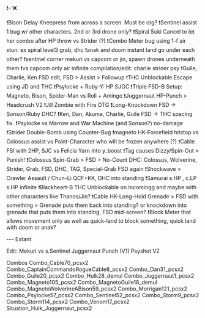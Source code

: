 ❗✅❌

❗Bison Delay Kneepress from across a screen. Must be otg?
❗Sentinel assist 1 bug w/ other characters. 2nd or 3rd drone only?
❗Spiral Suki Cancel to let her combo after HP throw vs Strider (?)
❗Combo Meter bug using 1-f air stun. ex spiral level3 grab, dhc
❗anak and doom instant land go under each other?
❗sentinel corner mekuri vs capcom or jin, spawn drones underneath them
❗vs capcom only air infinite compilation/edit: charlie strider psy
❗Guile, Charlie, Ken FSD edit, FSD > Assist > Followup
❗THC Unblockable Escape using JD and THC
❗Psylocke + Ruby-Y: HP SJGC
❗Triple FSD-B Setup: Magneto, Bison, Spider-Man vs Roll + Amingo
❗Juggernaut HP-Punch > Headcrush V2
❗Jill Zombie with Fire OTG
❗Long-Knockdown FSD -> Sonson/Ruby DHC?
❗Ken, Dan, Akuma, Charlie, Guile FSD -> THC spacing fix.
❗Psylocke vs Marrow and War Machine (and Sonson?) no-damage
❗Strider Double-Bomb using Counter-Bug
❗magneto HK-Forcefield hitstop vs Colossus assist vs Point-Character who will be frozen anywhere (?)
❗Cable FSI with 2HP, SJC vs Felicia Yarn into y_boost
❗Tag causes Dizzy/Spin-Out > Punish!
❗Colossus Spin-Grab > FSD > No-Count DHC: Colossus, Wolverine, Strider, Grab, FSD, DHC, TAG, Special-Grab FSD again
❗Shockwave > Crawler Assault / Chun-Li QCF+KK, DHC into standing
❗Samurai s.HP , c.LP s.HP infinite
❗Blackheart-B THC Unblockable on Incomingg and maybe with other characters  like Thanos/Jin?
❗Cable HK-Long-Hold Grenade > FSD with something > Grenade puts them back into standing? or knockdown into grenade that puts them into standing, FSD mid-screen?
❗Block Meter that allows movement only as well as quick-land to block something, quick land with doom or anak?

--- Extant

Edit:
  Mekuri vs s.Sentinel
  Juggernaut Punch (V1)
  Psyshot V2

Combos
  Combo_Cable70_pcsx2
  Combo_CaptainCommandoRogueCable8_pcsx2
  Combo_Dan31_pcsx2
  Combo_Guile20_pcsx2
  Combo_Hulk28_demul
  Combo_Juggernaut1_pcsx2
  Combo_Magneto105_pcsx2
  Combo_MagnetoGuile18_demul
  Combo_MagnetoWolverineABison59_pcsx2
  Combo_Morrigan121_pcsx2
  Combo_Psylocke57_pcsx2
  Combo_Sentinel52_pcsx2
  Combo_Storm9_pcsx2
  Combo_Storm114_pcsx2
  Combo_Venom17_pcsx2
  Situation_Hulk_Juggernaut_pcsx2
